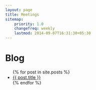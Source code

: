 ```yaml
---
layout: page
title: Meetings
sitemap:
    priority: 1.0
    changefreq: weekly
    lastmod: 2014-09-07T16:31:30+05:30
---
```

# Blog

<ul>
{% for post in site.posts %}
 <li><a href="{{post.url}}">{{ post.title }}</a></li>	
{% endfor %}
</ul>
